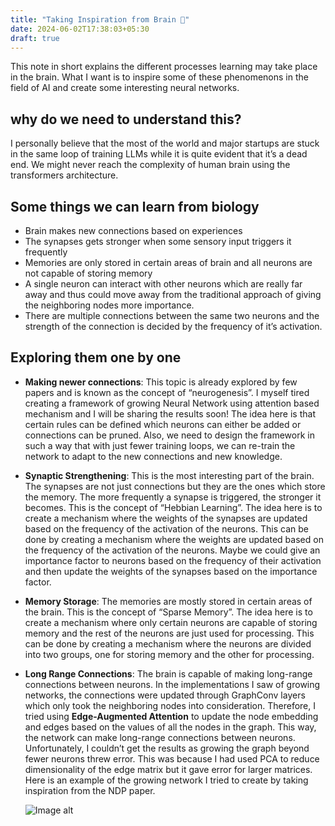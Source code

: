 ```yaml
---
title: "Taking Inspiration from Brain 🧠"
date: 2024-06-02T17:38:03+05:30
draft: true
---
```

This note in short explains the different processes learning may take place in the brain. What I want is to inspire some of these phenomenons in the field of AI and create some interesting neural networks.

## why do we need to understand this?
I personally believe that the most of the world and major startups are stuck in the same loop of training LLMs while it is quite evident that it’s a dead end. We might never reach the complexity of human brain using the transformers architecture.

## Some things we can learn from biology
- Brain makes new connections based on experiences
- The synapses gets stronger when some sensory input triggers it frequently
- Memories are only stored in certain areas of brain and all neurons are not capable of storing memory
- A single neuron can interact with other neurons which are really far away and thus could move away from the traditional approach of giving the neighboring nodes more importance. 
- There are multiple connections between the same two neurons and the strength of the connection is decided by the frequency of it’s activation.

## Exploring them one by one
- **Making newer connections**: This topic is already explored by few papers and is known as the concept of “neurogenesis”. I myself tired creating a framework of growing Neural Network using attention based mechanism and I will be sharing the results soon! The idea here is that certain rules can be defined which neurons can either be added or connections can be pruned. Also, we need to design the framework in such a way that with just fewer training loops, we can re-train the network to adapt to the new connections and new knowledge.

- **Synaptic Strengthening**: This is the most interesting part of the brain. The synapses are not just connections but they are the ones which store the memory. The more frequently a synapse is triggered, the stronger it becomes. This is the concept of “Hebbian Learning”. The idea here is to create a mechanism where the weights of the synapses are updated based on the frequency of the activation of the neurons. This can be done by creating a mechanism where the weights are updated based on the frequency of the activation of the neurons. Maybe we could give an importance factor to neurons based on the frequency of their activation and then update the weights of the synapses based on the importance factor.

- **Memory Storage**: The memories are mostly stored in certain areas of the brain. This is the concept of “Sparse Memory”. The idea here is to create a mechanism where only certain neurons are capable of storing memory and the rest of the neurons are just used for processing. This can be done by creating a mechanism where the neurons are divided into two groups, one for storing memory and the other for processing.

- **Long Range Connections**: The brain is capable of making long-range connections between neurons. In the implementations I saw of growing networks, the connections were updated through GraphConv layers which only took the neighboring nodes into consideration. Therefore, I tried using **Edge-Augmented Attention** to update the node embedding and edges based on the values of all the nodes in the graph. This way, the network can make long-range connections between neurons. Unfortunately, I couldn’t get the results as growing the graph beyond fewer neurons threw error. This was because I had used PCA to reduce dimensionality of the edge matrix but it gave error for larger matrices. Here is an example of the growing network I tried to create by taking inspiration from the NDP paper.


    ![Image alt](array2.gif)


